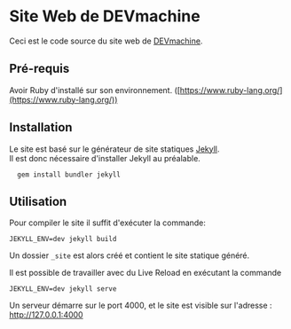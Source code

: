 # Site Web de DEVmachine

Ceci est le code source du site web de [DEVmachine](https://www.devmachine.fr).

## Pré-requis

Avoir Ruby d'installé sur son environnement. ([https://www.ruby-lang.org/](https://www.ruby-lang.org/))

## Installation

Le site est basé sur le générateur de site statiques [Jekyll](https://jekyllrb.com/).   
Il est donc nécessaire d'installer Jekyll au préalable.

      gem install bundler jekyll
    

## Utilisation

Pour compiler le site il suffit d'exécuter la commande:

    JEKYLL_ENV=dev jekyll build
 
Un dossier `_site` est alors créé et contient le site statique généré.

Il est possible de travailler avec du Live Reload en exécutant la commande 

    JEKYLL_ENV=dev jekyll serve

Un serveur démarre sur le port 4000, et le site est visible sur l'adresse : http://127.0.0.1:4000   
